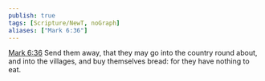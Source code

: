 ```yaml
---
publish: true
tags: [Scripture/NewT, noGraph]
aliases: ["Mark 6:36"]
---
```

[Mark 6:36](https://churchofjesuschrist.org/study/scriptures/nt/mark/6?lang=eng&id=p36#p36) Send them away, that they may go into the country round about, and into the villages, and buy themselves bread: for they have nothing to eat.
